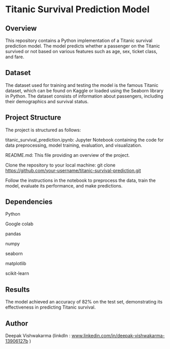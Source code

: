 # Titanic Survival Prediction Model #
## Overview
This repository contains a Python implementation of a Titanic survival prediction model. The model predicts whether a passenger on the Titanic survived or not based on various features such as age, sex, ticket class, and fare.

## Dataset
The dataset used for training and testing the model is the famous Titanic dataset, which can be found on Kaggle or loaded using the Seaborn library in Python. The dataset consists of information about passengers, including their demographics and survival status.

## Project Structure
The project is structured as follows:

titanic_survival_prediction.ipynb: Jupyter Notebook containing the code for data preprocessing, model training, evaluation, and visualization.

README.md: This file providing an overview of the project.



Clone the repository to your local machine:
git clone https://github.com/your-username/titanic-survival-prediction.git


Follow the instructions in the notebook to preprocess the data, train the model, evaluate its performance, and make predictions.

## Dependencies

Python 

Google colab

pandas

numpy

seaborn

matplotlib

scikit-learn

## Results
The model achieved an accuracy of 82% on the test set, demonstrating its effectiveness in predicting Titanic survival.

## Author 
Deepak Vishwakarma 
(linkdIn : www.linkedin.com/in/deepak-vishwakarma-13906127b )
